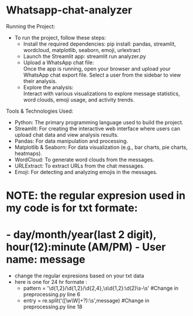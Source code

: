 # Whatsapp-chat-analyzer
Running the Project:
- To run the project, follow these steps:
    - Install the required dependencies:
        pip install: pandas, streamlit, wordcloud, matplotlib, seaborn, emoji, urlextract
    - Launch the Streamlit app:
        streamlit run analyzer.py
    - Upload a WhatsApp chat file:  
       Once the app is running, open your browser and upload your WhatsApp chat export file. Select a user from the sidebar to view their analysis.
    - Explore the analysis:  
       Interact with various visualizations to explore message statistics, word clouds, emoji usage, and activity trends.

Tools & Technologies Used:
  - Python: The primary programming language used to build the project.
  - Streamlit: For creating the interactive web interface where users can upload chat data and view analysis results.
  - Pandas: For data manipulation and processing.
  - Matplotlib & Seaborn: For data visualization (e.g., bar charts, pie charts, heatmaps).
  - WordCloud: To generate word clouds from the messages.
  - URLExtract: To extract URLs from the chat messages.
  - Emoji: For detecting and analyzing emojis in the messages.

# NOTE: the regular expresion used in my code is for txt formate:
# - day/month/year(last 2 digit), hour(12):minute (AM/PM) - User name: message
 - change the regular expresions based on your txt data
 - here is one for 24 hr formate :
   - pattern = '\d{1,2}/\d{1,2}/\d{2,4},\s\d{1,2}:\d(2)\s-\s' #Change in preprocessing.py line 6
   - entry = re.split('([\w\W]+?):\s',message) #Change in preprocessing.py line 18
